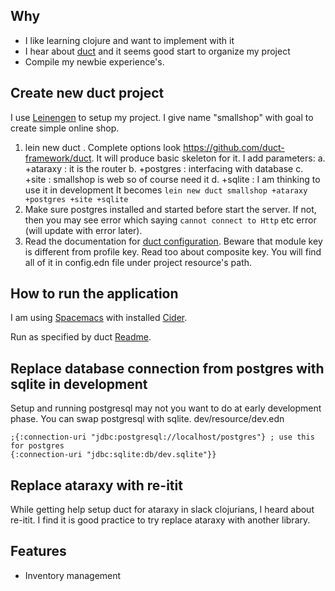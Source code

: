 ## Why
- I like learning clojure and want to implement with it
- I hear about [duct](https://github.com/duct-framework/duct) and it seems good start to organize my project
- Compile my newbie experience's. 

## Create new duct project
I use [Leinengen](https://leiningen.org/) to setup my project. I give name "smallshop" with goal to create simple online shop.
1. lein new duct <project name>. Complete options look https://github.com/duct-framework/duct.
   It will produce basic skeleton for it. I add parameters:
   a. +ataraxy : it is the router 
   b. +postgres : interfacing with database 
   c. +site : smallshop is web so of course need it
   d. +sqlite : I am thinking to use it in development
   It becomes `lein new duct smallshop +ataraxy +postgres +site +sqlite`
2. Make sure postgres installed and started before start the server.
If not, then you may see error which saying `cannot connect to Http` etc error (will update with error later).
3. Read the documentation for [duct configuration](https://github.com/duct-framework/duct/wiki/Configuration). Beware that module key is different from profile key. Read too about composite key. You will find all of it in config.edn file under project resource's path.

## How to run the application
I am using [Spacemacs](https://www.spacemacs.org/) with installed [Cider](https://develop.spacemacs.org/layers/+lang/clojure/README.html).

Run as specified by duct [Readme](https://github.com/duct-framework/duct/wiki/Getting-Started).

## Replace database connection from postgres with sqlite in development
Setup and running postgresql may not you want to do at early development phase. You can swap postgresql with sqlite.
  dev/resource/dev.edn
  ```
  ;{:connection-uri "jdbc:postgresql://localhost/postgres"} ; use this for postgres
  {:connection-uri "jdbc:sqlite:db/dev.sqlite"}}
  ```

## Replace ataraxy with re-itit
While getting help setup duct for ataraxy in slack clojurians, I heard about re-itit. I find it is good practice to try replace ataraxy with another library.


## Features
- Inventory management


